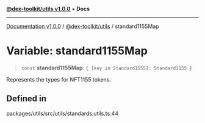 [**@dex-toolkit/utils v1.0.0**](../README.md) • **Docs**

***

[Documentation v1.0.0](../../../packages.md) / [@dex-toolkit/utils](../README.md) / standard1155Map

# Variable: standard1155Map

> `const` **standard1155Map**: `{ [key in Standard1155]: Standard1155 }`

Represents the types for NFT1155 tokens.

## Defined in

packages/utils/src/utils/standards.utils.ts:44
